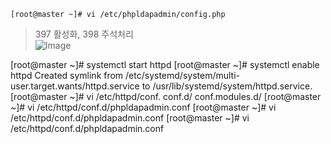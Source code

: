 ```
[root@master ~]# vi /etc/phpldapadmin/config.php
```
> 397 활성화, 398 주석처리  <br>
![Image](https://github.com/user-attachments/assets/56635005-6004-4824-8e2a-52ac1855bde6)

[root@master ~]# systemctl start httpd
[root@master ~]# systemctl enable httpd
Created symlink from /etc/systemd/system/multi-user.target.wants/httpd.service to /usr/lib/systemd/system/httpd.service.
[root@master ~]# vi /etc/httpd/conf.
conf.d/         conf.modules.d/
[root@master ~]# vi /etc/httpd/conf.d/phpldapadmin.conf
[root@master ~]# vi /etc/httpd/conf.d/phpldapadmin.conf
[root@master ~]# vi /etc/httpd/conf.d/phpldapadmin.conf
